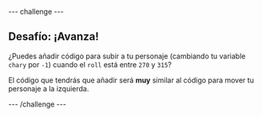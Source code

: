 \--- challenge \---

## Desafío: ¡Avanza!

¿Puedes añadir código para subir a tu personaje (cambiando tu variable `chary` por `-1`) cuando el `roll` está entre `270` y `315`?

El código que tendrás que añadir será **muy** similar al código para mover tu personaje a la izquierda.

\--- /challenge \---